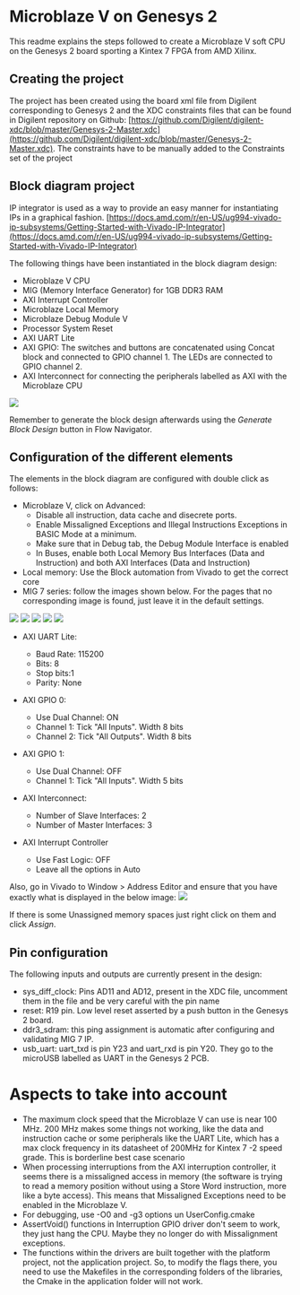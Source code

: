 # Microblaze V on Genesys 2
This readme explains the steps followed to create a Microblaze V soft CPU on the Genesys 2 board sporting a Kintex 7 FPGA from AMD Xilinx.

## Creating the project
The project has been created using the board xml file from Digilent corresponding to Genesys 2 and the XDC constraints files that can be found in Digilent repository on Github: [https://github.com/Digilent/digilent-xdc/blob/master/Genesys-2-Master.xdc](https://github.com/Digilent/digilent-xdc/blob/master/Genesys-2-Master.xdc). The constraints have to be manually added to the Constraints set of the project

## Block diagram project

IP integrator is used as a way to provide an easy manner for instantiating IPs in a graphical fashion. [https://docs.amd.com/r/en-US/ug994-vivado-ip-subsystems/Getting-Started-with-Vivado-IP-Integrator](https://docs.amd.com/r/en-US/ug994-vivado-ip-subsystems/Getting-Started-with-Vivado-IP-Integrator)

The following things have been instantiated in the block diagram design:

- Microblaze V CPU
- MIG (Memory Interface Generator) for 1GB DDR3 RAM
- AXI Interrupt Controller
- Microblaze Local Memory
- Microblaze Debug Module V
- Processor System Reset
- AXI UART Lite
- AXI GPIO: The switches and buttons are concatenated using Concat block and connected to GPIO channel 1. The LEDs are connected to GPIO channel 2.
- AXI Interconnect for connecting the peripherals labelled as AXI with the Microblaze CPU

<img src="img/BlockDiagram.png">

Remember to generate the block design afterwards using the *Generate Block Design* button in Flow Navigator.
## Configuration of the different elements

The elements in the block diagram are configured with double click as follows:
- Microblaze V, click on Advanced:
    - Disable all instruction, data cache and disecrete ports.
    - Enable Missaligned Exceptions and Illegal Instructions Exceptions in BASIC Mode at a minimum.
    - Make sure that in Debug tab, the Debug Module Interface is enabled
    - In Buses, enable both Local Memory Bus Interfaces (Data and Instruction) and both AXI Interfaces (Data and Instruction)
- Local memory: Use the Block automation from Vivado to get the correct core
- MIG 7 series: follow the images shown below. For the pages that no corresponding image is found, just leave it in the default settings.

<img src="img/Pag1.png">

<img src="img/Pag2.png">

<img src="img/Pag3.png">

<img src="img/Pag4.png">

<img src="img/Pag5.png">

- AXI UART Lite:
    - Baud Rate: 115200
    - Bits: 8
    - Stop bits:1
    - Parity: None

- AXI GPIO 0:
    - Use Dual Channel: ON
    - Channel 1: Tick "All Inputs". Width 8 bits
    - Channel 2: Tick "All Outputs". Width 8 bits

- AXI GPIO 1:
    - Use Dual Channel: OFF
    - Channel 1: Tick "All Inputs". Width 5 bits

- AXI Interconnect:
    - Number of Slave Interfaces: 2
    - Number of Master Interfaces: 3

- AXI Interrupt Controller
    - Use Fast Logic: OFF
    - Leave all the options in Auto

Also, go in Vivado to Window > Address Editor and ensure that you have exactly what is displayed in the below image:
<img src="img/AddressEditor.png">

If there is some Unassigned memory spaces just right click on them and click *Assign*.

## Pin configuration
The following inputs and outputs are currently present in the design:

- sys_diff_clock: Pins AD11 and AD12, present in the XDC file, uncomment them in the file and be very careful with the pin name
- reset: R19 pin. Low level reset asserted by a push button in the Genesys 2 board.
- ddr3_sdram: this ping assignment is automatic after configuring and validating MIG 7 IP.
- usb_uart: uart_txd is pin Y23 and uart_rxd is pin Y20. They go to the microUSB labelled as UART in the Genesys 2 PCB.

# Aspects to take into account
- The maximum clock speed that the Microblaze V can use is near 100 MHz. 200 MHz makes some things not working, like the data and instruction cache or some peripherals like the UART Lite, which has a max clock frequency in its datasheet of 200MHz for Kintex 7 -2 speed grade. This is borderline best case scenario
- When processing interruptions from the AXI interruption controller, it seems there is a missaligned access in memory (the software is trying to read a memory position without using a Store Word instruction, more like a byte access). This means that Missaligned Exceptions need to be enabled in the Microblaze V.
- For debugging, use -O0 and -g3 options un UserConfig.cmake
- AssertVoid() functions in Interruption GPIO driver don't seem to work, they just hang the CPU. Maybe they no longer do with Missalignment exceptions. 
- The functions within the drivers are built together with the platform project, not the application project. So, to modify the flags there, you need to use the Makefiles in the corresponding folders of the libraries, the Cmake in the application folder will not work.
